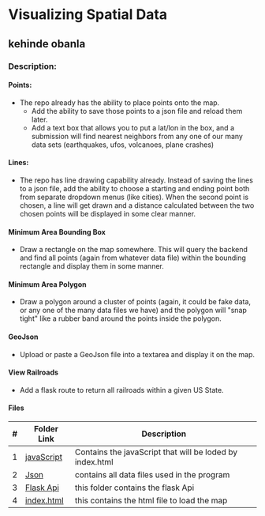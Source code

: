 # Visualizing Spatial Data
## kehinde obanla
### Description:
#### Points:

- The repo already has the ability to place points onto the map. 
  - Add the ability to save those points to a json file and reload them later.
  - Add a text box that allows you to put a lat/lon in the box, and a submission will find nearest neighbors from any one of our many data sets (earthquakes, ufos, volcanoes, plane crashes) 

#### Lines: 

- The repo has line drawing capability already. Instead of saving the lines to a json file, add the ability to choose a starting and ending point both from separate dropdown menus (like cities). When the second point is chosen, a line will get drawn and a distance calculated between the two chosen points will be displayed in some clear manner.

#### Minimum Area Bounding Box

- Draw a rectangle on the map somewhere. This will query the backend and find all points (again from whatever data file) within the bounding rectangle and display them in some manner. 

#### Minimum Area Polygon

- Draw a polygon around a cluster of points (again, it could be fake data, or any one of the many data files we have) and the polygon will "snap tight" like a rubber band around the points inside the polygon. 

#### GeoJson

- Upload or paste a GeoJson file into a textarea and display it on the map.

#### View Railroads

- Add a flask route to return all railroads within a given US State. 
#### Files
|   #   | Folder Link | Description |
| :---: | ----------- | ---------------------- |
|1      |[javaScript](https://github.com/KehindeObanla/5443-spatial-DS-obanla/blob/master/assignments/A04/Assets/js/map.js)|Contains the javaScript that will be loded by index.html|
|2      |[Json](https://github.com/KehindeObanla/5443-spatial-DS-obanla/tree/master/assignments/A04/Assets/json)|contains all data files used in the program|
|3      |[Flask Api](https://github.com/KehindeObanla/5443-spatial-DS-obanla/blob/master/assignments/A04/Assets/Api/flask_api.py)|this folder contains the flask Api |
|4      |[index.html](https://github.com/KehindeObanla/5443-spatial-DS-obanla/blob/master/assignments/A04/index.html)|this contains the html file to load the map|